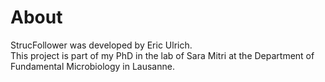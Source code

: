 # About

StrucFollower was developed by Eric Ulrich.  
This project is part of my PhD in the lab of Sara Mitri at the Department of Fundamental Microbiology in Lausanne.
